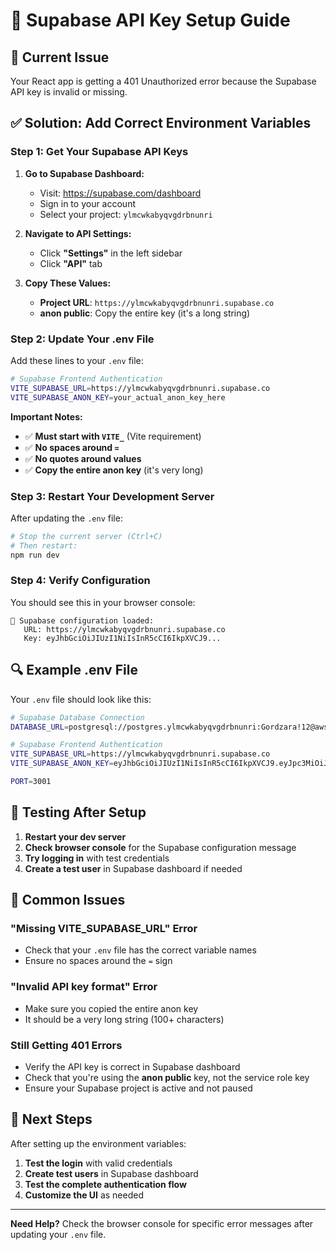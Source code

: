# 🔑 Supabase API Key Setup Guide

## 🚨 **Current Issue**
Your React app is getting a 401 Unauthorized error because the Supabase API key is invalid or missing.

## ✅ **Solution: Add Correct Environment Variables**

### **Step 1: Get Your Supabase API Keys**

1. **Go to Supabase Dashboard:**
   - Visit: https://supabase.com/dashboard
   - Sign in to your account
   - Select your project: `ylmcwkabyqvgdrbnunri`

2. **Navigate to API Settings:**
   - Click **"Settings"** in the left sidebar
   - Click **"API"** tab

3. **Copy These Values:**
   - **Project URL**: `https://ylmcwkabyqvgdrbnunri.supabase.co`
   - **anon public**: Copy the entire key (it's a long string)

### **Step 2: Update Your .env File**

Add these lines to your `.env` file:

```bash
# Supabase Frontend Authentication
VITE_SUPABASE_URL=https://ylmcwkabyqvgdrbnunri.supabase.co
VITE_SUPABASE_ANON_KEY=your_actual_anon_key_here
```

**Important Notes:**
- ✅ **Must start with `VITE_`** (Vite requirement)
- ✅ **No spaces around `=`**
- ✅ **No quotes around values**
- ✅ **Copy the entire anon key** (it's very long)

### **Step 3: Restart Your Development Server**

After updating the `.env` file:

```bash
# Stop the current server (Ctrl+C)
# Then restart:
npm run dev
```

### **Step 4: Verify Configuration**

You should see this in your browser console:
```
🔐 Supabase configuration loaded:
   URL: https://ylmcwkabyqvgdrbnunri.supabase.co
   Key: eyJhbGciOiJIUzI1NiIsInR5cCI6IkpXVCJ9...
```

## 🔍 **Example .env File**

Your `.env` file should look like this:

```bash
# Supabase Database Connection
DATABASE_URL=postgresql://postgres.ylmcwkabyqvgdrbnunri:Gordzara!12@aws-0-eu-north-1.pooler.supabase.com:6543/postgres

# Supabase Frontend Authentication
VITE_SUPABASE_URL=https://ylmcwkabyqvgdrbnunri.supabase.co
VITE_SUPABASE_ANON_KEY=eyJhbGciOiJIUzI1NiIsInR5cCI6IkpXVCJ9.eyJpc3MiOiJzdXBhYmFzZSIsInJlZiI6InlsbWN3a2FieXF2Z2RyYm51bnJpIiwicm9sZSI6ImFub24iLCJpYXQiOjE3MzQ5NzI5NzAsImV4cCI6MjA1MDU0ODk3MH0.ACTUAL_KEY_CONTINUES_HERE

PORT=3001
```

## 🧪 **Testing After Setup**

1. **Restart your dev server**
2. **Check browser console** for the Supabase configuration message
3. **Try logging in** with test credentials
4. **Create a test user** in Supabase dashboard if needed

## 🚨 **Common Issues**

### **"Missing VITE_SUPABASE_URL" Error**
- Check that your `.env` file has the correct variable names
- Ensure no spaces around the `=` sign

### **"Invalid API key format" Error**
- Make sure you copied the entire anon key
- It should be a very long string (100+ characters)

### **Still Getting 401 Errors**
- Verify the API key is correct in Supabase dashboard
- Check that you're using the **anon public** key, not the service role key
- Ensure your Supabase project is active and not paused

## 🎯 **Next Steps**

After setting up the environment variables:

1. **Test the login** with valid credentials
2. **Create test users** in Supabase dashboard
3. **Test the complete authentication flow**
4. **Customize the UI** as needed

---

**Need Help?** Check the browser console for specific error messages after updating your `.env` file.
